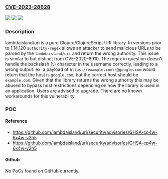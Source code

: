 ### [CVE-2023-28628](https://cve.mitre.org/cgi-bin/cvename.cgi?name=CVE-2023-28628)
![](https://img.shields.io/static/v1?label=Product&message=uri&color=blue)
![](https://img.shields.io/static/v1?label=Version&message=%3D%20%3C%201.14.120%20&color=brighgreen)
![](https://img.shields.io/static/v1?label=Vulnerability&message=CWE-706%3A%20Use%20of%20Incorrectly-Resolved%20Name%20or%20Reference&color=brighgreen)

### Description

lambdaisland/uri is a pure Clojure/ClojureScript URI library. In versions prior to 1.14.120 `authority-regex` allows an attacker to send malicious URLs to be parsed by the `lambdaisland/uri` and return the wrong authority. This issue is similar to but distinct from CVE-2020-8910. The regex in question doesn't handle the backslash (`\`) character in the username correctly, leading to a wrong output. ex. a payload of `https://example.com\\@google.com` would return that the host is `google.com`, but the correct host should be `example.com`. Given that the library returns the wrong authority this may be abused to bypass host restrictions depending on how the library is used in an application. Users are advised to upgrade. There are no known workarounds for this vulnerability.

### POC

#### Reference
- https://github.com/lambdaisland/uri/security/advisories/GHSA-cp4w-6x4w-v2h5
- https://github.com/lambdaisland/uri/security/advisories/GHSA-cp4w-6x4w-v2h5

#### Github
No PoCs found on GitHub currently.


